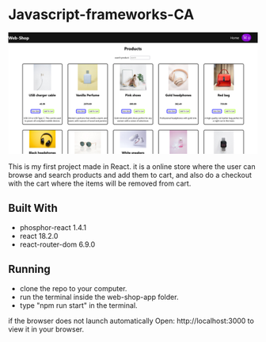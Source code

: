 # Javascript-frameworks-CA

![image](https://github.com/volvojakobsen/portfolio/blob/main/images/web-shop.png)

This is my first project made in React. it is a online store where
the user can browse and search products and add them to cart, and
also do a checkout with the cart where the items will be removed
from cart.

## Built With

- phosphor-react 1.4.1
- react 18.2.0
- react-router-dom 6.9.0

## Running

- clone the repo to your computer.
- run the terminal inside the web-shop-app folder.
- type "npm run start" in the terminal.

if the browser does not launch automatically Open:
http://localhost:3000 to view it in your browser.
